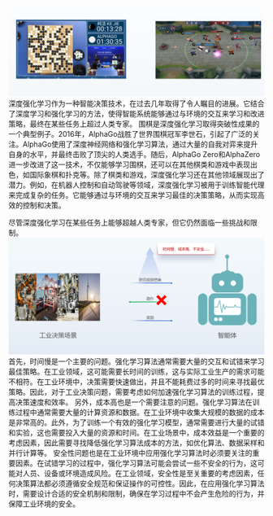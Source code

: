 ![image.png](../assets/1.2-0.png)
深度强化学习作为一种智能决策技术，在过去几年取得了令人瞩目的进展。它结合了深度学习和强化学习的方法，使得智能系统能够通过与环境的交互来学习和改进策略，最终在某些任务上超过人类专家。
围棋是深度强化学习取得突破性成果的一个典型例子。2016年，AlphaGo战胜了世界围棋冠军李世石，引起了广泛的关注。AlphaGo使用了深度神经网络和强化学习算法，通过大量的自我对弈来提升自身的水平，并最终击败了顶尖的人类选手。随后，AlphaGo Zero和AlphaZero进一步改进了这一技术，不仅能够学习围棋，还可以在其他棋类和游戏中表现出色，如国际象棋和扑克等。除了棋类和游戏，深度强化学习还在其他领域展现出了潜力。例如，在机器人控制和自动驾驶等领域，深度强化学习被用于训练智能代理来完成复杂的任务。它能够通过与环境的交互来学习最佳的决策策略，从而实现高效的控制和决策。

尽管深度强化学习在某些任务上能够超越人类专家，但它仍然面临一些挑战和限制。
![image.png](../assets/1.2-1.png)
首先，时间慢是一个主要的问题。强化学习算法通常需要大量的交互和试错来学习最佳策略。在工业领域，这可能需要长时间的训练，这与实际工业生产的需求可能不相符。在工业环境中，决策需要快速做出，并且不能耗费过多的时间来寻找最优策略。因此，对于工业决策问题，需要考虑如何加速强化学习算法的训练过程，提高决策速度和效率。
另外，成本高也是一个需要注意的问题。强化学习算法在训练过程中通常需要大量的计算资源和数据。在工业环境中收集大规模的数据的成本是非常高的。此外，为了训练一个有效的强化学习模型，通常需要进行大量的试错和实验，这也需要投入大量的资源和时间。在工业场景中，成本效益是一个重要的考虑因素，因此需要寻找降低强化学习算法成本的方法，如优化算法、数据采样和并行计算等。
安全性问题也是在工业环境中应用强化学习算法时必须要关注的重要因素。在试错学习的过程中，强化学习算法可能会尝试一些不安全的行为，这可能对人员、设备或环境造成风险。在工业领域，安全性是至关重要的考虑因素，任何决策算法都必须遵循安全规范和保证操作的可控性。因此，在应用强化学习算法时，需要设计合适的安全机制和限制，确保在学习过程中不会产生危险的行为，并保障工业环境的安全。

